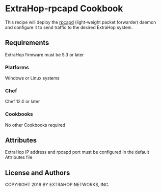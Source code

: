 # ExtraHop-rpcapd Cookbook

This recipe will deploy the [rpcapd](https://github.com/ExtraHop/rpcapd) (light-weight packet forwarder) daemon and configure it to send traffic to the desired ExtraHop system.

## Requirements

ExtraHop firmware must be 5.3 or later

### Platforms

Windows or Linux systems

### Chef

Chef 12.0 or later

### Cookbooks

No other Cookbooks required

## Attributes

ExtraHop IP address and rpcapd port must be configured in the default Attributes file

## License and Authors

COPYRIGHT 2016 BY EXTRAHOP NETWORKS, INC.

